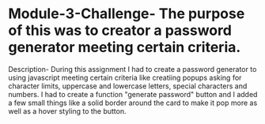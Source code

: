 # Module-3-Challenge- The purpose of this was to creator a password generator meeting certain criteria.

Description- During this assignment I had to create a password generator to using javascript meeting certain criteria like creatiing popups asking for character limits, uppercase and lowercase letters, special characters and numbers. I had to create a function "generate password" button and I added a few small things like a solid border around the card to make it pop more as well as a hover styling to the button. 

